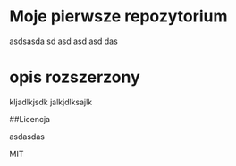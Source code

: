 # Moje pierwsze repozytorium


asdsasda sd
asd asd asd das

# opis rozszerzony

kljadlkjsdk
jalkjdlksajlk


##Licencja

asdasdas

MIT
